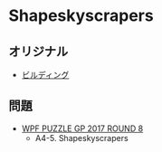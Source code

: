 # Shapeskyscrapers

## オリジナル
- [ビルディング](skyscrapers.md)

## 問題
- [WPF PUZZLE GP 2017 ROUND 8](../questions/wpfpgp2017_8.md)
	- A4-5. Shapeskyscrapers
